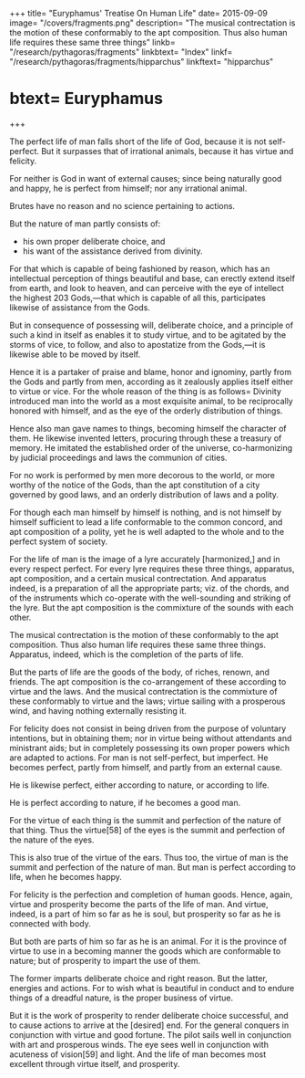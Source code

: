 +++
title= "Euryphamus' Treatise On Human Life"
date= 2015-09-09
image= "/covers/fragments.png"
description= "The musical contrectation is the motion of these conformably to the apt composition. Thus also human life requires these same three things"
linkb= "/research/pythagoras/fragments"
linkbtext= "Index"
linkf= "/research/pythagoras/fragments/hipparchus"
linkftext= "hipparchus"
# btext= Euryphamus
+++

The perfect life of man falls short of the life of God, because it is not self-perfect. But it  surpasses that of irrational animals, because it has virtue and felicity. 

For neither is God in want of external causes; since being naturally good and happy, he is perfect from himself; nor any irrational animal. 

Brutes have no reason and no science pertaining to actions. 

But the nature of man partly consists of:
- his own proper deliberate choice, and
- his want of the assistance derived from divinity. 

For that which is capable of being fashioned by reason, which has an intellectual perception of things beautiful and base, can erectly extend itself from earth, and look to heaven, and can perceive with the eye of intellect the highest 203 Gods,—that which is capable of all this, participates likewise of assistance from the Gods. 

But in consequence of possessing will, deliberate choice, and a principle of such a kind in itself as enables it to study virtue, and to be agitated by the storms of vice, to follow, and also to apostatize from the Gods,—it is likewise able to be moved by itself. 

Hence it is a partaker of praise and blame, honor and ignominy, partly from the Gods and partly from men, according as it zealously applies itself either to virtue or vice. For the whole reason of the thing is as follows= Divinity introduced man into the world as a most exquisite animal, to be reciprocally honored with himself, and as the eye of the orderly distribution of things. 

Hence also man gave names to things, becoming himself the character of them. He likewise invented letters, procuring through these a treasury of memory. He imitated the established order of the universe, co-harmonizing by judicial proceedings and laws the communion of cities. 

For no work is performed by men more decorous to the world, or more worthy of the notice of the Gods, than the apt constitution of a city governed by good laws, and an orderly distribution of laws and a polity. 

For though each man himself by himself is nothing, and is not himself by himself sufficient to lead a life conformable to the common concord, and apt composition of a polity, yet he is well adapted to the whole and to the perfect system of society. 

For the life of man is the image of a lyre accurately [harmonized,] and in every respect perfect. For every lyre requires these three things, apparatus, apt composition, and a certain musical contrectation. And apparatus indeed, is a preparation of all the appropriate parts; viz. of the chords, and of the instruments which co-operate with the well-sounding and striking of the lyre. But the apt composition is the commixture of the sounds with each other.

The musical contrectation is the motion of these conformably to the apt composition. Thus also human life requires these same three things. Apparatus, indeed, which is the completion of the parts of life. 

But the parts of life are the goods of the body, of riches, renown, and friends. The apt composition is the co-arrangement of these according to virtue and the laws. And the musical contrectation is the commixture of these conformably to virtue and the laws; virtue sailing with a prosperous wind, and having nothing externally resisting it. 

For felicity does not consist in being driven from the purpose of voluntary intentions, but in obtaining them; nor in virtue being without attendants and ministrant aids; but in completely possessing its own proper powers which are adapted to actions. For man is not self-perfect, but imperfect. He becomes perfect, partly from himself, and partly from an external cause. 

He is likewise perfect, either according to nature, or according to life. 

He is perfect according to nature, if he becomes a good man. 

For the virtue of each thing is the summit and perfection of the nature of that thing. Thus the virtue[58] of the eyes is the summit and perfection of the nature of the eyes. 

This is also true of the virtue of the ears. Thus too, the virtue of man is the summit and perfection of the nature of man. But man is perfect according to life, when he becomes happy. 

For felicity is the perfection and completion of human goods. Hence, again, virtue and prosperity become the parts of the life of man. And virtue, indeed, is a part of him so far as he is soul, but prosperity so far as he is connected with body. 

But both are parts of him so far as he is an animal. For it is the province of virtue to use in a becoming manner the goods which are conformable to nature; but of prosperity to impart the use of them. 

The former imparts deliberate choice and right reason. But the latter, energies and actions. For to wish what is beautiful in conduct and to endure things of a dreadful nature, is the proper business of virtue. 

But it is the work of prosperity to render deliberate choice successful, and to cause actions to arrive at the [desired] end. For the general conquers in conjunction with virtue and good fortune. The pilot sails well in conjunction with art and prosperous winds. The eye sees well in conjunction with acuteness of vision[59] and light. And the life of man becomes most excellent through virtue itself, and prosperity.

